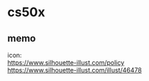 # cs50x

## memo  
icon:  
 https://www.silhouette-illust.com/policy  
 https://www.silhouette-illust.com/illust/46478  
